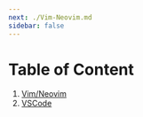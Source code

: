```yaml
---
next: ./Vim-Neovim.md
sidebar: false
---
```


# Table of Content

1. [Vim/Neovim](./Vim-Neovim.md)
2. [VSCode](./VSCode.md)
